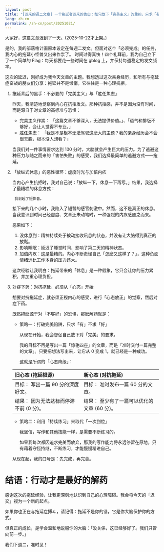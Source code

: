 ```yaml
---
layout: post
title: "[迟来的週二文章] 一个拖延者迟来的告白：如何放下「完美主义」的重担，只求「有」不求「好」"
lang: zh-cn
permalink: /zh-cn/post/20251021/
---
```

大家好，这篇文章迟到了一天。(2025-10-22才上架。)

是的，我的部落格计画原本设定在每週二发文。但面对这个「必须完成」的任务，我内心的拖延小怪兽又出来作祟了。
时间过得真快！四个礼拜前，我为自己立下了一个简单的 Flag：每天都要花一些时间在 gblog 上，并保持每週稳定的发文频率。

这次的延迟，刚好成为我今天文章的主题。我想透过这次亲身经历，和所有与拖延症奋战的朋友们分享：拖延并不是懒惰，它往往是一种心理抗拒。

1. 拖延背后的黑手：不必要的「完美主义」与「胜任焦虑」

    昨天，我清楚地觉察到内心在抗拒发文。那种抗拒感，并不是因为没有时间，而是源自于对文章的高标准与恐惧：
    
    * 完美主义作祟： 「这篇文章不够深入，无法提供价值。」、「语气和排版不够好，会让人觉得不专业。」
    * 胜任焦虑： 「我是不是根本无法驾驭这麽大的主题？我的亲身经历会不会很无趣，根本没人想看？」

    当我们对一件事情要求达到 100 分时，大脑就会产生巨大的压力。为了逃避这种压力与随之而来的「害怕失败」的感受，我们选择最简单的逃避方式——拖延。

2. 「放纵式休息」的恶性循环：虚度时光与加倍内疚

    当内心产生抗拒时，我对自己说：「放纵一下，休息一下再写。」结果，我选择了最糟糕的休息方式：

        我划起了短影音。

    接下来的几个小时，我陷入了短暂的感官刺激中。然而，这不是真正的休息。当我意识到时间已经虚度、文章还未动笔时，一种强烈的内疚感随之而来。

    恶果如下：

    1. 没休息到：精神持续处于被动接收讯息的状态，并没有让大脑得到真正的放鬆。
    2. 影响睡眠：延迟了睡觉时间，影响了第二天的精神状态。
    3. 加倍内疚：这是最糟的。内心不断责怪自己「怎麽又这样了？」，这种负面情绪远比工作本身的压力还大。

    这次经验让我明白：拖延带来的「休息」是一种假象，它只会让你的压力累积，并加重心理负担。

3. 对症下药：对抗拖延，必须从「心态」开始

    想要对抗拖延症，就必须正视内心的感受，进行「心态放正」的觉察，然后对症下药。

    既然拖延源于对「不够好」的恐惧，那麽解药就是：

    * 策略一：打破完美陷阱，只求「有」不求「好」

        从现在开始，我会督促自己放下对「完美」的要求。

        我的目标不再是写出一篇「惊艳四座」的文章，而是「准时交付一篇完整的文章」。只要把想法写出来，让它从 0 变成 1，就已经是一种成功。

        这就是所谓的「心态降级」：

    | 旧心态 (拖延根源) | 新心态 (对抗拖延) |
    | :--- | :--- |
    | 目标： 写出一篇 90 分的深度好文。 | 目标： 准时发布一篇 60 分的文章。 |
    | 结果： 因为无法达标而停滞不前 (0 分)。 | 结果： 至少有了一篇可以优化的文章 (60 分)。 |

    * 策略二：利用「持续练习」来取代「一次到位」

        我坚信，写作和其他技能一样，是需要不断练习的。

        如果我每次都因追求完美而放弃，那我的写作能力将永远停留在原地。只有藉着守恆持继，不断练习，才能慢慢精进自己。

    从现在起，我的口号是：先完成，再完善。

# 结语：行动才是最好的解药

感谢这次的拖延经验，让我更深刻地认识到自己的心理障碍。我会将今天的「迟交」视为一个新的起点。

如果你也正在与拖延症搏斗，请记得：拖延不是你的错，它是你大脑保护你的方式。

但真正的成长，是学会温和地说服你的大脑：「没关係，这已经够好了。我们只管向前一步。」

我们下週二，准时见！
